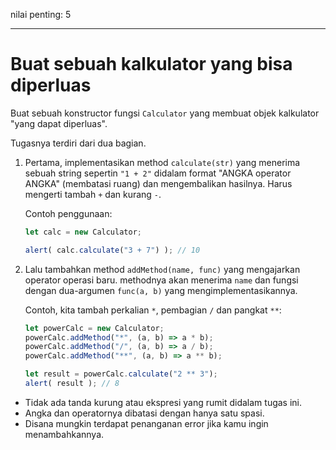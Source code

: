nilai penting: 5

---

# Buat sebuah kalkulator yang bisa diperluas

Buat sebuah konstructor fungsi `Calculator` yang membuat objek kalkulator "yang dapat diperluas".

Tugasnya terdiri dari dua bagian.

1. Pertama, implementasikan method `calculate(str)` yang menerima sebuah string sepertin `"1 + 2"` didalam format "ANGKA operator ANGKA" (membatasi ruang) dan mengembalikan hasilnya. Harus mengerti tambah `+` dan kurang `-`.

    Contoh penggunaan:

    ```js
    let calc = new Calculator;

    alert( calc.calculate("3 + 7") ); // 10
    ```

2. Lalu tambahkan method `addMethod(name, func)` yang mengajarkan operator operasi baru. methodnya akan menerima `name` dan fungsi dengan dua-argumen `func(a, b)` yang mengimplementasikannya.

    Contoh, kita tambah perkalian `*`, pembagian `/` dan pangkat `**`:

    ```js
    let powerCalc = new Calculator;
    powerCalc.addMethod("*", (a, b) => a * b);
    powerCalc.addMethod("/", (a, b) => a / b);
    powerCalc.addMethod("**", (a, b) => a ** b);

    let result = powerCalc.calculate("2 ** 3");
    alert( result ); // 8
    ```

- Tidak ada tanda kurung atau ekspresi yang rumit didalam tugas ini.
- Angka dan operatornya dibatasi dengan hanya satu spasi.
- Disana mungkin terdapat penanganan error jika kamu ingin menambahkannya.
